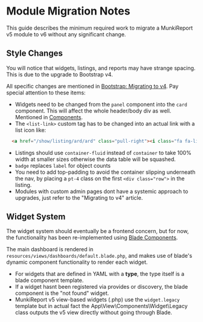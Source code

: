 # Module Migration Notes #

This guide describes the minimum required work to migrate a MunkiReport v5 module to v6 without any significant change.

## Style Changes ##

You will notice that widgets, listings, and reports may have strange spacing.
This is due to the upgrade to Bootstrap v4.

All specific changes are mentioned in [Bootstrap: Migrating to v4](https://getbootstrap.com/docs/4.6/migration/).
Pay special attention to these items:

* Widgets need to be changed from the `panel` component into the `card` component. This will affect the whole header/body div as well.
  Mentioned in [Components](https://getbootstrap.com/docs/4.6/migration/#components).
* The `<list-link>` custom tag has to be changed into an actual link with a list icon like:

```html
  <a href="/show/listing/ard/ard" class="pull-right"><i class="fa fa-list"></i></a>
```

* Listings should use `container-fluid` instead of `container` to take 100% width at smaller sizes otherwise the data table will be squashed.
* `badge` replaces `label` for object counts
* You need to add top-padding to avoid the container slipping underneath the nav, by placing a `pt-4` class on the first `<div class="row">` in the listing.
* Modules with custom admin pages dont have a systemic approach to upgrades, just refer to the "Migrating to v4" article.

## Widget System ##

The widget system should eventually be a frontend concern, but for now, the functionality has been re-implemented using
[Blade Components](https://laravel.com/docs/9.x/blade#components).

The main dashboard is rendered in `resources/views/dashboards/default.blade.php`, and makes use of blade's dynamic
component functionality to render each widget.

* For widgets that are defined in YAML with a **type**, the type itself is a blade component template.
* If a widget hasnt been registered via provides or discovery, the blade component is the "not found" widget.
* MunkiReport v5 view-based widgets (.php) use the `widget.legacy` template but in actual fact the App\View\Components\Widget\Legacy class 
  outputs the v5 view directly without going through Blade.
